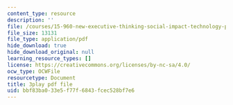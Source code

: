 ```yaml
---
content_type: resource
description: ''
file: /courses/15-960-new-executive-thinking-social-impact-technology-projects-fall-2017-spring-2018/bbf83ba033e5f77f6843fcec528bf7e6_sv6oW4AEVOY.pdf
file_size: 13131
file_type: application/pdf
hide_download: true
hide_download_original: null
learning_resource_types: []
license: https://creativecommons.org/licenses/by-nc-sa/4.0/
ocw_type: OCWFile
resourcetype: Document
title: 3play pdf file
uid: bbf83ba0-33e5-f77f-6843-fcec528bf7e6
---
```

